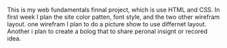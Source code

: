 This is my web fundamentals finnal project, which is use HTML and CSS.
In first week I plan the site color patten, font style, and the two other wirefram layout.
one wirefram I plan to do a picture show to use differnet layout.
Another i plan to create a bolog that to share peronal insignt or recored idea.

